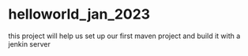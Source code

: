 # helloworld_jan_2023
this project will help us set up our first maven project and build it with a jenkin server
